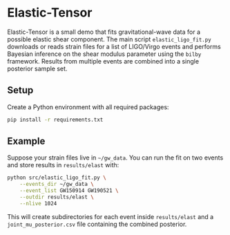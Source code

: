 # Elastic-Tensor

Elastic-Tensor is a small demo that fits gravitational-wave data for a possible elastic shear component. The main script `elastic_ligo_fit.py` downloads or reads strain files for a list of LIGO/Virgo events and performs Bayesian inference on the shear modulus parameter using the `bilby` framework. Results from multiple events are combined into a single posterior sample set.

## Setup

Create a Python environment with all required packages:

```bash
pip install -r requirements.txt
```

## Example

Suppose your strain files live in `~/gw_data`. You can run the fit on two events and store results in `results/elast` with:

```bash
python src/elastic_ligo_fit.py \
    --events_dir ~/gw_data \
    --event_list GW150914 GW190521 \
    --outdir results/elast \
    --nlive 1024
```

This will create subdirectories for each event inside `results/elast` and a `joint_mu_posterior.csv` file containing the combined posterior.

